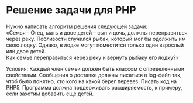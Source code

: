 Решение задачи для PHP
============

Нужно написать алгоритм решения следующей задачи:  
«Семья - Отец, мать и двое детей – сын и дочь, должны переправиться через реку. Поблизости случился рыбак, который мог бы одолжить им свою лодку. Однако, в лодке могут поместится только один взрослый или двое детей.  
Как семье переправиться через реку и вернуть рыбаку его лодку?»

Условия: Каждый член семьи должен быть классом с определенными свойствами. Сообщения о доставке должны писаться в log-файл так, чтоб было понятно, кто кого на какой берег перевез. Писать код на PHP5. Программа должна поддерживать расширяемость, к примеру, если захотим добавить еще детей.

